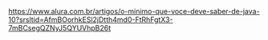 https://www.alura.com.br/artigos/o-minimo-que-voce-deve-saber-de-java-10?srsltid=AfmBOorhkESl2jDtth4md0-FtRhFgtX3-7mBCsegQZNyJ5QYUVhpB26t
